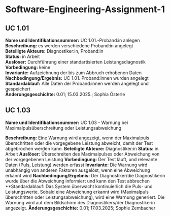 # Software-Engineering-Assignment-1

## UC 1.01

**Name und Identifikationsnummer:** UC 1.01.-Proband:in anlegen  
**Beschreibung:** es werden verschiedene Proband:in angelegt  
**Beteiligte Akteure:** Diagnostiker:in, Proband:in   
**Status:** in Arbeit  
**Auslöser:** Durchführung einer standartisierten Leistungsdiagnostik  
**Vorbedingung:** keine  
**Invariante:** Aufzeichnung der bis zum Abbruch erhobenen Daten  
**Nachbedingung/Ergebnis:** UC 1.01. Proband:innen wurden angelegt  
**Standardablauf:** Alle Daten der Proband:innen werden angelegt und gespeichert  
**Änderungsgeschichte:** 0.01; 15.03.2025.; Sophia Österle  

## UC 1.03
**Name und Identifikationsnummer:** UC 1.03 - Warnung bei Maximalpulsüberschreitung oder Leistungsabweichung

**Beschreibung:** Eine Warnung wird angezeigt, wenn der Maximalpuls überschritten oder die vorgegebene Leistung abweicht, damit der Test abgebrochen werden kann.
**Beteiligte Akteure:** Diagnostiker:in
**Status:** in Arbeit
**Auslöser:** Überschreiten des Maximalpulses oder Abweichung von der vorgegebenen Leistung
**Vorbedingung:** Der Test läuft, und relevante Daten (Puls, Leistung) werden erfasst
**Invariante:** Die Warnung wird unabhängig von anderen Faktoren ausgelöst, wenn eine Abweichung erkannt wird
**Nachbedingung/Ergebnis:** Der Diagnostiker/die Diagnostikerin wurde über die Abweichung informiert und kann den Test abbrechen
**Standardablauf: Das System überwacht kontinuierlich die Puls- und Leistungswerte.
Sobald eine Abweichung erkannt wird (Maximalpuls überschritten oder Leistungsabweichung), wird eine Warnung generiert.
Die Warnung wird auf dem Bildschirm des Diagnostikers/der Diagnostikerin angezeigt.
**Änderungsgeschichte:** 0.01; 17.03.2025; Sophie Zembacher

